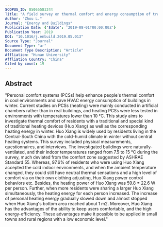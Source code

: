 ```yaml
---
SCOPUS_ID: 85065583244
Title: "A field survey on thermal comfort and energy consumption of traditional electric heating devices (Huo Xiang) for residents in regions without central heating systems in China"
Author: "Zhou L."
Journal: "Energy and Buildings"
Publication Date: {'$date': '2019-08-01T00:00:00Z'}
Publication Year: 2019
DOI: "10.1016/j.enbuild.2019.05.013"
Source Type: "Journal"
Document Type: "ar"
Document Type Description: "Article"
Affliation: "Hunan University"
Affliation Country: "China"
Cited by count: 19
---
```


## Abstract
"Personal comfort systems (PCSs) help enhance people's thermal comfort in cool environments and save HVAC energy consumption of buildings in winter. Current studies on PCSs (heating) were mainly conducted in artificial chambers rather than in real buildings, and heating PCSs were less tested in environments with temperatures lower than 10 °C. This study aims to investigate thermal comfort of residents with a traditional and special kind of traditional heating devices (Huo Xiang) as well as the corresponding heating energy in winter. Huo Xiang is widely used by residents living in the Central-South China with the cold-humid climate in winter without central heating systems. This survey included physical measurements, questionnaires, and interviews. The investigated buildings were naturally-ventilated, and their indoor temperatures ranged from 7.5 to 15 °C during the survey, much deviated from the comfort zone suggested by ASHRAE Standard 55. Whereas, 97.6% of residents who were using Huo Xiang accepted the cold indoor environments, and when the ambient temperature changed, they could still have neutral thermal sensations and a high level of comfort via on their own clothing adjusting, Huo Xiang power control behaviors etc. Besides, the heating power of Huo Xiang was 59.8 ± 22.6 W per person. Further, when more residents were sharing a larger Huo Xiang simultaneously, the heating energy for each person increased. The increase of personal heating energy gradually slowed down and almost stopped when Huo Xiang's bottom area reached about 1 m2. Moreover, Huo Xiang has the advantages of the ability to keep users comfortable, and the high energy-efficiency. These advantages make it possible to be applied in small towns and rural regions with a low economic level."
